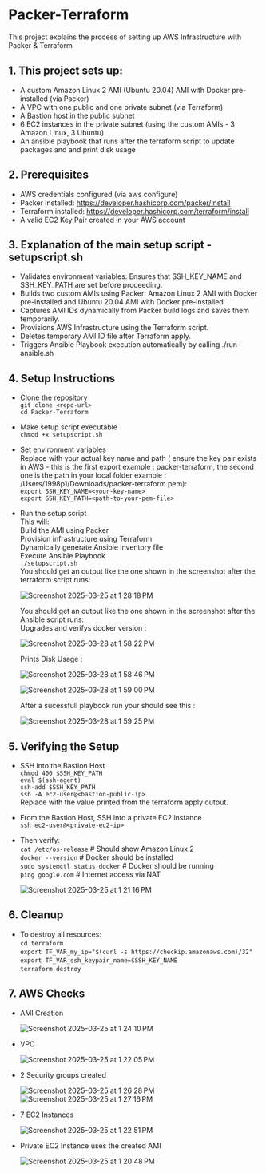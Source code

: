 # Packer-Terraform
This project explains the process of setting up AWS Infrastructure with Packer & Terraform

## 1. This project sets up:

- A custom Amazon Linux 2 AMI (Ubuntu 20.04) AMI with Docker pre-installed (via Packer)
- A VPC with one public and one private subnet (via Terraform)
- A Bastion host in the public subnet
- 6 EC2 instances in the private subnet (using the custom AMIs - 3 Amazon Linux, 3 Ubuntu)
- An ansible playbook that runs after the terraform script to update packages and and print disk usage

## 2. Prerequisites

- AWS credentials configured (via aws configure)
- Packer installed: https://developer.hashicorp.com/packer/install
- Terraform installed: https://developer.hashicorp.com/terraform/install
- A valid EC2 Key Pair created in your AWS account

## 3. Explanation of the main setup script - setupscript.sh  

- Validates environment variables: Ensures that SSH_KEY_NAME and SSH_KEY_PATH are set before proceeding.
- Builds two custom AMIs using Packer: Amazon Linux 2 AMI with Docker pre-installed and Ubuntu 20.04 AMI with Docker pre-installed.
- Captures AMI IDs dynamically from Packer build logs and saves them temporarily.
- Provisions AWS Infrastructure using the Terraform script.
- Deletes temporary AMI ID file after Terraform apply.
- Triggers Ansible Playbook execution automatically by calling ./run-ansible.sh  

## 4. Setup Instructions
- Clone the repository  
  `git clone <repo-url>`  
  `cd Packer-Terraform`  
- Make setup script executable  
  `chmod +x setupscript.sh`  
- Set environment variables  
  Replace with your actual key name and path ( ensure the key pair exists in AWS - this is the first export example : packer-terraform, the second one is the path in your local folder example : /Users/1998p1/Downloads/packer-terraform.pem):  
  `export SSH_KEY_NAME=<your-key-name>`  
  `export SSH_KEY_PATH=<path-to-your-pem-file>`  
- Run the setup script  
  This will:  
  Build the AMI using Packer  
  Provision infrastructure using Terraform  
  Dynamically generate Ansible inventory file  
  Execute Ansible Playbook   
  `./setupscript.sh`  
  You should get an output like the one shown in the screenshot after the terraform script runs:  
  
  ![Screenshot 2025-03-25 at 1 28 18 PM](https://github.com/user-attachments/assets/a38f43a8-d361-4416-baae-1b8145936c3f)

  You should get an output like the one shown in the screenshot after the Ansible script runs:  
  Upgrades and verifys docker version :

  ![Screenshot 2025-03-28 at 1 58 22 PM](https://github.com/user-attachments/assets/c4d43d33-f208-4949-818f-eadf713d5e92)

  Prints Disk Usage :

  ![Screenshot 2025-03-28 at 1 58 46 PM](https://github.com/user-attachments/assets/69ec358a-6ec4-44e0-9358-e0678f2c3a6a)

  ![Screenshot 2025-03-28 at 1 59 00 PM](https://github.com/user-attachments/assets/e957f43f-179e-424c-ad14-b2a8827aaba6)

  After a sucessfull playbook run your should see this :

  ![Screenshot 2025-03-28 at 1 59 25 PM](https://github.com/user-attachments/assets/bc7fbb17-1ba4-44d3-862b-7115130b009b)

## 5. Verifying the Setup  
- SSH into the Bastion Host  
  `chmod 400 $SSH_KEY_PATH`  
  `eval $(ssh-agent)`  
  `ssh-add $SSH_KEY_PATH`  
  `ssh -A ec2-user@<bastion-public-ip>`  
  Replace <bastion-public-ip> with the value printed from the terraform apply output.

- From the Bastion Host, SSH into a private EC2 instance  
  `ssh ec2-user@<private-ec2-ip>`  
- Then verify:  
  `cat /etc/os-release`          # Should show Amazon Linux 2  
  `docker --version`             # Docker should be installed  
  `sudo systemctl status docker` # Docker should be running  
  `ping google.com`              # Internet access via NAT

  ![Screenshot 2025-03-25 at 1 21 16 PM](https://github.com/user-attachments/assets/cbac494d-8673-424b-ac3d-df1d5a3ce10e)


## 6. Cleanup
- To destroy all resources:  
  `cd terraform`  
  `export TF_VAR_my_ip="$(curl -s https://checkip.amazonaws.com)/32"`  
  `export TF_VAR_ssh_keypair_name=$SSH_KEY_NAME`  
  `terraform destroy`  
  
## 7. AWS Checks

- AMI Creation  
  
  ![Screenshot 2025-03-25 at 1 24 10 PM](https://github.com/user-attachments/assets/079aed02-041d-4330-87e4-6551eac012d8)

- VPC  
  
  ![Screenshot 2025-03-25 at 1 22 05 PM](https://github.com/user-attachments/assets/e9bf94da-1d99-40d1-80d3-10030e43e012)

- 2 Security groups created  
  
  ![Screenshot 2025-03-25 at 1 26 28 PM](https://github.com/user-attachments/assets/0198baa9-6118-4679-86cf-364627da6847)
  ![Screenshot 2025-03-25 at 1 27 16 PM](https://github.com/user-attachments/assets/7b642468-c8ce-4e8c-99cc-bde0d9cc7eba)

- 7 EC2 Instances  
  
  ![Screenshot 2025-03-25 at 1 22 51 PM](https://github.com/user-attachments/assets/adc65b72-f8dc-45d3-bd58-187b01f7bd8e)

- Private EC2 Instance uses the created AMI  
  
  ![Screenshot 2025-03-25 at 1 20 48 PM](https://github.com/user-attachments/assets/57a5aa61-b704-4368-93a1-390acab288ad)
